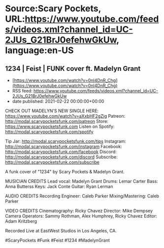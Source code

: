 # Source:Scary Pockets, URL:https://www.youtube.com/feeds/videos.xml?channel_id=UC-2JUs_G21BrJ0efehwGkUw, language:en-US

## 1234 | Feist | FUNK cover ft. Madelyn Grant
 - [https://www.youtube.com/watch?v=0nI4DnR_Chg](https://www.youtube.com/watch?v=0nI4DnR_Chg)
 - RSS feed: https://www.youtube.com/feeds/videos.xml?channel_id=UC-2JUs_G21BrJ0efehwGkUw
 - date published: 2021-02-22 00:00:00+00:00

CHECK OUT MADELYN'S NEW SINGLE HERE: https://www.youtube.com/watch?v=aXxbHF2gZig
Patreon: http://modal.scarypocketsfunk.com/patreon
Store: https://www.scarypocketsfunk.com
Listen on Spotify: http://modal.scarypocketsfunk.com/spotify

Tip Jar: http://modal.scarypocketsfunk.com/tips
Instagram: http://modal.scarypocketsfunk.com/instagram
Facebook: http://modal.scarypocketsfunk.com/facebook
Discord: http://modal.scarypocketsfunk.com/discord
Subscribe: http://modal.scarypocketsfunk.com/subscribe

A funk cover of "1234" by Scary Pockets & Madelyn Grant.

MUSICIAN CREDITS
Lead vocal: Madelyn Grant
Drums: Lemar Carter
Bass: Anna Butterss
Keys: Jack Conte
Guitar: Ryan Lerman

AUDIO CREDITS
Recording Engineer: Caleb Parker
Mixing/Mastering: Caleb Parker

VIDEO CREDITS
Cinematography: Ricky Chavez
Director: Mike Dempsey
Camera Operators: Sammy Rothman, Alex Humphrey, Ricky Chavez
Editor: Adam Kritzberg

Recorded Live at EastWest Studios in Los Angeles, CA.

#ScaryPockets #Funk #Feist #1234 #MadelynGrant

